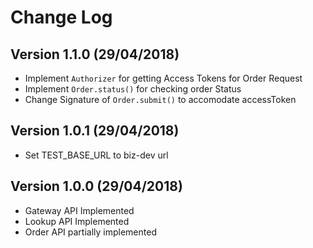 # Change Log

## Version 1.1.0 (29/04/2018)
- Implement `Authorizer` for getting Access Tokens for Order Request
- Implement `Order.status()` for checking order Status
- Change Signature of `Order.submit()` to accomodate accessToken

## Version 1.0.1 (29/04/2018)
- Set TEST_BASE_URL to biz-dev url

## Version 1.0.0 (29/04/2018)
- Gateway API Implemented
- Lookup API Implemented
- Order API partially implemented